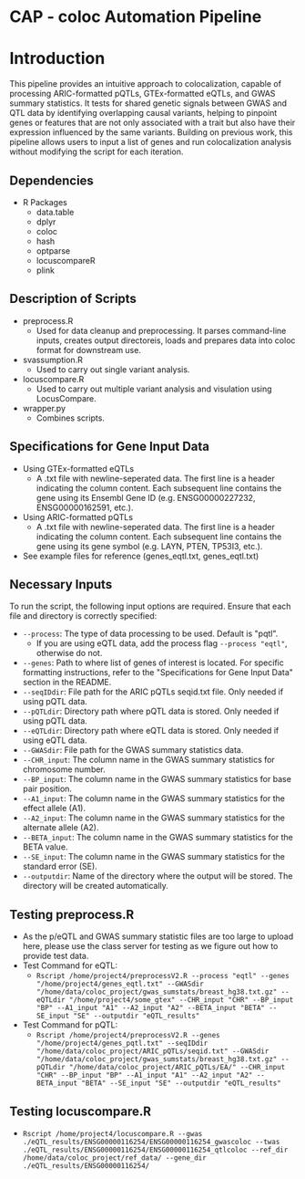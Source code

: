 # CAP - coloc Automation Pipeline

# Introduction 
This pipeline provides an intuitive approach to colocalization, capable of processing ARIC-formatted pQTLs, GTEx-formatted eQTLs, and GWAS summary statistics. It tests for shared genetic signals between GWAS and QTL data by identifying overlapping causal variants, helping to pinpoint genes or features that are not only associated with a trait but also have their expression influenced by the same variants. Building on previous work, this pipeline allows users to input a list of genes and run colocalization analysis without modifying the script for each iteration.

## Dependencies 
* R Packages
  * data.table
  * dplyr
  * coloc
  * hash
  * optparse
  * locuscompareR
  * plink

## Description of Scripts 
* preprocess.R
  * Used for data cleanup and preprocessing. It parses command-line inputs, creates output directoreis, loads and prepares data into coloc format for downstream use.
* svassumption.R
  * Used to carry out single variant analysis.
* locuscompare.R
  * Used to carry out multiple variant analysis and visulation using LocusCompare.
* wrapper.py
  * Combines scripts.
 
## Specifications for Gene Input Data
* Using GTEx-formatted eQTLs
  * A .txt file with newline-seperated data. The first line is a header indicating the column content. Each subsequent line contains the gene using its Ensembl Gene ID (e.g. ENSG00000227232, ENSG00000162591, etc.).
* Using ARIC-formatted pQTLs
  * A .txt file with newline-seperated data. The first line is a header indicating the column content. Each subsequent line contains the gene using its gene symbol (e.g. LAYN, PTEN, TP53I3, etc.).
* See example files for reference (genes_eqtl.txt, genes_eqtl.txt)
 
## Necessary Inputs 
To run the script, the following input options are required. Ensure that each file and directory is correctly specified:
* `--process`: The type of data processing to be used. Default is "pqtl".
  * If you are using eQTL data, add the process flag `--process "eqtl"`, otherwise do not.
* `--genes`: Path to where list of genes of interest is located. For specific formatting instructions, refer to the "Specifications for Gene Input Data" section in the README.
* `--seqIDdir`: File path for the ARIC pQTLs seqid.txt file. Only needed if using pQTL data.
* `--pQTLdir`: Directory path where pQTL data is stored. Only needed if using pQTL data.
* `--eQTLdir`: Directory path where eQTL data is stored. Only needed if using eQTL data.
* `--GWASdir`: File path for the GWAS summary statistics data.
* `--CHR_input`: The column name in the GWAS summary statistics for chromosome number.
* `--BP_input`: The column name in the GWAS summary statistics for base pair position.
* `--A1_input`: The column name in the GWAS summary statistics for the effect allele (A1).
* `--A2_input`: The column name in the GWAS summary statistics for the alternate allele (A2).
* `--BETA_input`: The column name in the GWAS summary statistics for the BETA value.
* `--SE_input`: The column name in the GWAS summary statistics for the standard error (SE).
* `--outputdir`: Name of the directory where the output will be stored. The directory will be created automatically.

## Testing preprocess.R
* As the p/eQTL and GWAS summary statistic files are too large to upload here, please use the class server for testing as we figure out how to provide test data.
* Test Command for eQTL:
  * `Rscript /home/project4/preprocessV2.R --process "eqtl" --genes "/home/project4/genes_eqtl.txt" --GWASdir "/home/data/coloc_project/gwas_sumstats/breast_hg38.txt.gz" --eQTLdir "/home/project4/some_gtex" --CHR_input "CHR" --BP_input "BP" --A1_input "A1" --A2_input "A2" --BETA_input "BETA" --SE_input "SE" --outputdir "eQTL_results"`
* Test Command for pQTL:
  * `Rscript /home/project4/preprocessV2.R --genes "/home/project4/genes_pqtl.txt" --seqIDdir "/home/data/coloc_project/ARIC_pQTLs/seqid.txt" --GWASdir "/home/data/coloc_project/gwas_sumstats/breast_hg38.txt.gz" --pQTLdir "/home/data/coloc_project/ARIC_pQTLs/EA/" --CHR_input "CHR" --BP_input "BP" --A1_input "A1" --A2_input "A2" --BETA_input "BETA" --SE_input "SE" --outputdir "eQTL_results"`

## Testing locuscompare.R 
* `Rscript /home/project4/locuscompare.R --gwas ./eQTL_results/ENSG00000116254/ENSG00000116254_gwascoloc --twas ./eQTL_results/ENSG00000116254/ENSG00000116254_qtlcoloc --ref_dir /home/data/coloc_project/ref_data/ --gene_dir ./eQTL_results/ENSG00000116254/`
